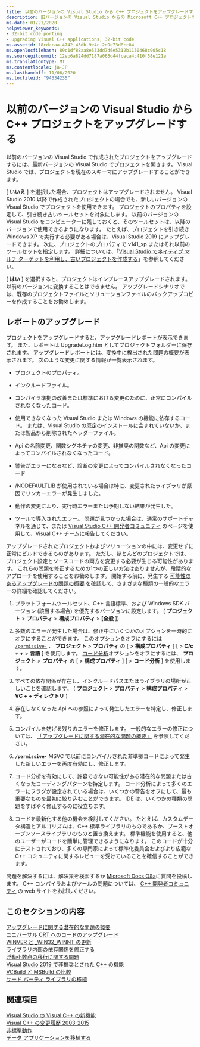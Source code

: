 ```yaml
---
title: 以前のバージョンの Visual Studio から C++ プロジェクトをアップグレードする
description: 旧バージョンの Visual Studio からの Microsoft C++ プロジェクトのアップグレード方法。
ms.date: 01/21/2020
helpviewer_keywords:
- 32-bit code porting
- upgrading Visual C++ applications, 32-bit code
ms.assetid: 18cdacaa-4742-43db-9e4c-2d9e73d8cc84
ms.openlocfilehash: 89c1df88aa8e533dd7d6e5312b1150468c905c18
ms.sourcegitcommit: 12eb6a824dd7187a065d44fceca4c410f58e121e
ms.translationtype: MT
ms.contentlocale: ja-JP
ms.lasthandoff: 11/06/2020
ms.locfileid: "94334235"
---
```

# <a name="upgrade-c-projects-from-earlier-versions-of-visual-studio"></a>以前のバージョンの Visual Studio から C++ プロジェクトをアップグレードする

以前のバージョンの Visual Studio で作成されたプロジェクトをアップグレードするには、最新バージョンの Visual Studio でプロジェクトを開きます。 Visual Studio では、プロジェクトを現在のスキーマにアップグレードすることができます。

[ **いいえ** ] を選択した場合、プロジェクトはアップグレードされません。 Visual Studio 2010 以降で作成されたプロジェクトの場合でも、新しいバージョンの Visual Studio でプロジェクトを使用できます。 プロジェクトのプロパティを設定して、引き続き古いツールセットを対象にします。 以前のバージョンの Visual Studio をコンピューターに残しておくと、そのツールセットは、以降のバージョンで使用できるようになります。 たとえば、プロジェクトを引き続き Windows XP で実行する必要がある場合は、Visual Studio 2019 にアップグレードできます。 次に、プロジェクトのプロパティで v141_xp またはそれ以前のツールセットを指定します。 詳細については、「[Visual Studio でネイティブ マルチ ターゲットを利用し、古いプロジェクトを作成する](use-native-multi-targeting.md)」を参照してください。

[ **はい** ] を選択すると、プロジェクトはインプレースアップグレードされます。 以前のバージョンに変換することはできません。 アップグレードシナリオでは、既存のプロジェクトファイルとソリューションファイルのバックアップコピーを作成することをお勧めします。

## <a name="upgrade-reports"></a>レポートのアップグレード

プロジェクトをアップグレードすると、アップグレードレポートが表示できます。 また、レポートは UpgradeLog.htm としてプロジェクトフォルダーに保存されます。 アップグレードレポートには、変換中に検出された問題の概要が表示されます。 次のような変更に関する情報が一覧表示されます。

- プロジェクトのプロパティ。

- インクルードファイル。

- コンパイラ準拠の改善または標準における変更のために、正常にコンパイルされなくなったコード。

- 使用できなくなった Visual Studio または Windows の機能に依存するコード。 または、Visual Studio の既定のインストールに含まれていないか、または製品から削除されたヘッダーファイル。

- Api の名前変更、関数シグネチャの変更、非推奨の関数など、Api の変更によってコンパイルされなくなったコード。

- 警告がエラーになるなど、診断の変更によってコンパイルされなくなったコード

- /NODEFAULTLIB が使用されている場合は特に、変更されたライブラリが原因でリンカーエラーが発生しました。

- 動作の変更により、実行時エラーまたは予期しない結果が発生した。

- ツールで導入されたエラー。 問題が見つかった場合は、通常のサポートチャネルを通じて、または [Visual Studio C++ 開発者コミュニティ](https://aka.ms/feedback/report?space=62) のページを使用して、Visual C++ チームに報告してください。

アップグレードされたプロジェクトおよびソリューションの中には、変更せずに正常にビルドできるものがあります。 ただし、ほとんどのプロジェクトでは、プロジェクト設定とソースコードの両方を変更する必要が生じる可能性があります。 これらの問題を修正するための1つの正しい方法はありませんが、段階的なアプローチを使用することをお勧めします。 開始する前に、発生する [可能性のあるアップグレードの問題の概要](../porting/overview-of-potential-upgrade-issues-visual-cpp.md) を確認して、さまざまな種類の一般的なエラーの詳細を確認してください。

1. プラットフォームツールセット、C++ 言語標準、および Windows SDK バージョン (該当する場合) を優先するバージョンに設定します。 ( **プロジェクト**  > **プロパティ**  > **構成プロパティ**  > **[全般** ])

1. 多数のエラーが発生した場合は、修正中にいくつかのオプションを一時的にオフにすることができます。 このオプションをオフにするには [`/permissive-`](../build/reference/permissive-standards-conformance.md) 、 **プロジェクト**  >  **プロパティ** の [  >  **構成プロパティ** ] [  >  **C/c + +**  >  **言語** ] を使用します。 [コード分析](../code-quality/code-analysis-for-c-cpp-overview.md)オプションをオフにするには、 **プロジェクト**  >  **プロパティ** の [  >  **構成プロパティ** ] [  >  **コード分析** ] を使用します。

1. すべての依存関係が存在し、インクルードパスまたはライブラリの場所が正しいことを確認します。 ( **プロジェクト**  > **プロパティ**  > **構成プロパティ**  > **VC + + ディレクトリ** )

1. 存在しなくなった Api への参照によって発生したエラーを特定し、修正します。

1. コンパイルを妨げる残りのエラーを修正します。 一般的なエラーの修正については、 [「アップグレードに関する潜在的な問題の概要」](../porting/overview-of-potential-upgrade-issues-visual-cpp.md) を参照してください。

1. **`/permissive-`** MSVC で以前にコンパイルされた非準拠コードによって発生した新しいエラーを再度有効にし、修正します。

1. コード分析を有効にして、許容できない可能性がある潜在的な問題または古くなったコーディングパターンを特定します。 コード分析によって多くのエラーにフラグが設定されている場合は、いくつかの警告をオフにして、最も重要なものを最初に絞り込むことができます。 IDE は、いくつかの種類の問題をすばやく修正するのに役立ちます。

1. コードを最新化する他の機会を検討してください。 たとえば、カスタムデータ構造とアルゴリズムは、C++ 標準ライブラリのものであるか、ブーストオープンソースライブラリのものと置き換えます。 標準機能を使用すると、他のユーザーがコードを簡単に管理できるようになります。 このコードが十分にテストされており、多くの専門家によって標準化委員会およびより広範な C++ コミュニティに関するレビューを受けていることを確信することができます。

問題を解決するには、解決策を検索するか [Microsoft Docs Q&a](/answers/topics/c%2B%2B.html)に質問を投稿します。 C++ コンパイラおよびツールの問題については、 [C++ 開発者コミュニティ](https://aka.ms/vsfeedback/browsecpp) の web サイトをお試しください。

## <a name="in-this-section"></a>このセクションの内容

[アップグレードに関する潜在的な問題の概要](overview-of-potential-upgrade-issues-visual-cpp.md)\
[ユニバーサル CRT へのコードのアップグレード](upgrade-your-code-to-the-universal-crt.md)\
[WINVER と _WIN32_WINNT の更新](modifying-winver-and-win32-winnt.md)\
[ライブラリ内部の依存関係を修正する](fix-your-dependencies-on-library-internals.md)\
[浮動小数点の移行に関する問題](floating-point-migration-issues.md)\
[Visual Studio 2019 で非推奨とされた C++ の機能](features-deprecated-in-visual-studio.md)\
[VCBuild と MSBuild の比較](build-system-changes.md)\
[サード パーティ ライブラリの移植](porting-third-party-libraries.md)

## <a name="see-also"></a>関連項目

[Visual Studio の Visual C++ の新機能](../overview/what-s-new-for-visual-cpp-in-visual-studio.md)\
[Visual C++ の変更履歴 2003-2015](../porting/visual-cpp-change-history-2003-2015.md)\
[非標準動作](../cpp/nonstandard-behavior.md)\
[データ アプリケーションを移植する](../data/data-access-programming-mfc-atl.md)
